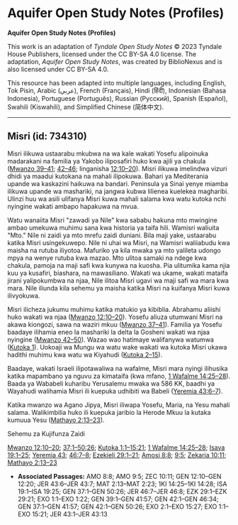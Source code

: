 # Aquifer Open Study Notes (Profiles)

**Aquifer Open Study Notes (Profiles)**

This work is an adaptation of *Tyndale Open Study Notes* © 2023 Tyndale House Publishers, licensed under the CC BY\-SA 4\.0 license. The adaptation, *Aquifer Open Study Notes*, was created by BiblioNexus and is also licensed under CC BY\-SA 4\.0\.

This resource has been adapted into multiple languages, including English, Tok Pisin, Arabic (عربي), French (Français), Hindi (हिंदी), Indonesian (Bahasa Indonesia), Portuguese (Português), Russian (Русский), Spanish (Español), Swahili (Kiswahili), and Simplified Chinese (简体中文).



--------------------------------

## Misri (id: 734310)

Misri ilikuwa ustaarabu mkubwa na wa kale wakati Yosefu alipoinuka madarakani na familia ya Yakobo iliposafiri huko kwa ajili ya chakula ([Mwanzo 39–41](https://ref.ly/Gen39:1-Gen41:57); [42–46](https://ref.ly/Gen42:1-Gen46:34); linganisha [12:10–20](https://ref.ly/Gen12:10-Gen12:20)). Misri ilikuwa imelindwa vizuri dhidi ya maadui kutokana na mahali ilipokuwa. Bahari ya Mediterania upande wa kaskazini haikuwa na bandari. Peninsula ya Sinai yenye miamba ilikuwa upande wa mashariki, na jangwa kubwa lilienea kuelekea magharibi. Ulinzi huu wa asili ulifanya Misri kuwa mahali salama kwa watu kutoka nchi nyingine wakati ambapo hapakuwa na mvua.

Watu wanaiita Misri "zawadi ya Nile" kwa sababu hakuna mto mwingine ambao umekuwa muhimu sana kwa historia ya taifa hili. Wamisri waliuita "Mto." Nile ni zaidi ya mto mrefu zaidi duniani. Bila maji yake, ustaarabu katika Misri usingekuwepo. Nile ni uhai wa Misri, na Wamisri waliiabudu kwa maisha na rutuba iliyotoa. Mafuriko ya kila mwaka ya mto yalileta udongo mpya na wenye rutuba kwa mazao. Mto ulitoa samaki na ndege kwa chakula, pamoja na maji safi kwa kunywa na kuosha. Pia ulitumika kama njia kuu ya kusafiri, biashara, na mawasiliano. Wakati wa ukame, wakati mataifa jirani yalipokumbwa na njaa, Nile ilitoa Misri ugavi wa maji safi wa mara kwa mara. Nile iliunda kila sehemu ya maisha katika Misri na kuifanya Misri kuwa ilivyokuwa.

Misri ilicheza jukumu muhimu katika matukio ya kibiblia. Abrahamu aliishi huko wakati wa njaa ([Mwanzo 12:10–20](https://ref.ly/Gen12:10-Gen12:20)). Yosefu aliuza utumwani Misri na akawa kiongozi, sawa na waziri mkuu ([Mwanzo 37–41](https://ref.ly/Gen37:1-Gen41:57)). Familia ya Yosefu baadaye ilihamia eneo la mashariki la delta la Gosheni wakati wa njaa nyingine ([Mwanzo 42–50](https://ref.ly/Gen42:1-Gen50:26)). Wazao wao hatimaye walifanywa watumwa ([Kutoka 1](https://ref.ly/Exod1:1-Exod1:22)). Uokoaji wa Mungu wa watu wake wakati wa kutoka Misri ukawa hadithi muhimu kwa watu wa Kiyahudi ([Kutoka 2–15](https://ref.ly/Exod2:1-Exod15:27)).

Baadaye, wakati Israeli ilipotawaliwa na wafalme, Misri mara nyingi ilihusika katika mapambano ya nguvu za kimataifa (kwa mfano, [1 Wafalme 14:25–28](https://ref.ly/1Kgs14:25-1Kgs14:28)). Baada ya Wababeli kuharibu Yerusalemu mwaka wa 586 KK, baadhi ya Wayahudi walihamia Misri ili kuepuka udhibiti wa Babeli ([Yeremia 43:6–7](https://ref.ly/Jer43:6-Jer43:7)).

Katika mwanzo wa Agano Jipya, Misri iliwapa Yosefu, Maria, na Yesu mahali salama. Walikimbilia huko ili kuepuka jaribio la Herode Mkuu la kutaka kumuua Yesu ([Mathayo 2:13–23](https://ref.ly/Matt2:13-Matt2:23)).

Sehemu za Kujifunza Zaidi

[Mwanzo 12:10–20](https://ref.ly/Gen12:10-Gen12:20); [37:1–50:26](https://ref.ly/Gen37:1-Gen50:26); [Kutoka 1:1–15:21](https://ref.ly/Exod1:1-Exod15:21); [1 Wafalme 14:25–28](https://ref.ly/1Kgs14:25-1Kgs14:28); [Isaya 19:1–25](https://ref.ly/Isa19:1-Isa19:25); [Yeremia 43](https://ref.ly/Jer43:1-Jer43:13); [46:7–8](https://ref.ly/Jer46:7-Jer46:8); [Ezekieli 29:1–21](https://ref.ly/Ezek29:1-Ezek29:21); [Amosi 8:8](https://ref.ly/Amos8:8); [9:5](https://ref.ly/Amos9:5); [Zekaria 10:11](https://ref.ly/Zech10:11); [Mathayo 2:13–23](https://ref.ly/Matt2:13-Matt2:23)

* **Associated Passages:** AMO 8:8; AMO 9:5; ZEC 10:11; GEN 12:10–GEN 12:20; JER 43:6–JER 43:7; MAT 2:13–MAT 2:23; 1KI 14:25–1KI 14:28; ISA 19:1–ISA 19:25; GEN 37:1–GEN 50:26; JER 46:7–JER 46:8; EZK 29:1–EZK 29:21; EXO 1:1–EXO 1:22; GEN 39:1–GEN 41:57; GEN 42:1–GEN 46:34; GEN 37:1–GEN 41:57; GEN 42:1–GEN 50:26; EXO 2:1–EXO 15:27; EXO 1:1–EXO 15:21; JER 43:1–JER 43:13

